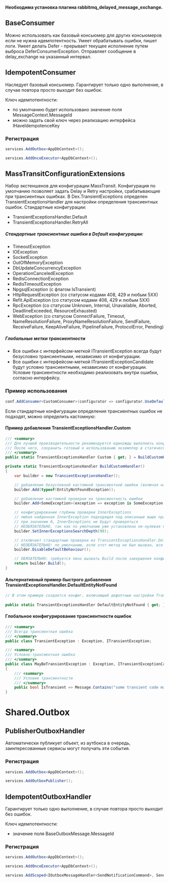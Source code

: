 ﻿**Необходима установка плагина rabbitmq_delayed_message_exchange.**

## BaseConsumer

Можно использовать как базовый консьюмер для других консьюмеров если не нужна идемпотентность.
Умеет обрабатывать ошибки, пишет логи.
Умеет делать Defer - прерывает текущее исполнение путем выброса DeferConsumerException.
Отправляет сообщение в delay_exchange на указанный интервал.

## IdempotentConsumer

Наследует базовый консьюмер.
Гарантирует только одно выполнение, в случае повтора просто выходит без ошибок.

Ключ идемпотентности:

- по умолчанию будет использовано значение поля MessageContext.MessageId
- можно задать свой ключ через реализацию интерфейса IHaveIdempotenceKey

### Регистрация

```csharp
services.AddOutbox<AppDbContext>();

services.AddOnceExecutor<AppDbContext>();
```

## MassTransitConfigurationExtensions

Набор экстеншенов для конфигурации MassTransit.
Конфигурация по умолчанию позволяет задать Delay и Retry настройки, срабатывающие при трансиентных ошибках.
В Dex.TransientExceptions определен TransientExceptionsHandler для настройки определения трансиентных ошибок.
Стандартные конфигурации:

- TransientExceptionsHandler.Default
- TransientExceptionsHandler.RetryAll

##### Стандартные трансиентные ошибки в Default конфигурации:

- TimeoutException
- IOException
- SocketException
- OutOfMemoryException
- DbUpdateConcurrencyException
- OperationCanceledException
- RedisConnectionException
- RedisTimeoutException
- NpgsqlException (с флагом IsTransient)
- HttpRequestException (со статусом кодами 408, 429 и любым 5XX)
- Refit.ApiException (со статусом кодами 408, 429 и любым 5XX)
- RpcException (со статусом Unknown, Internal, Unavailable, Aborted, DeadlineExceeded, ResourceExhausted)
- WebException (со статусом ConnectFailure, Timeout, NameResolutionFailure, ProxyNameResolutionFailure, SendFailure, ReceiveFailure, KeepAliveFailure,
  PipelineFailure, ProtocolError, Pending)

##### Глобальные метки трансиентности
- Все ошибки с интерфейсом-меткой ITransientException всегда будут безусловно трансиентными, независимо от конфигурации.
- Все ошибки с интерфейсом-меткой ITransientExceptionCandidate будут условно трансиентными, независимо от конфигурации. Условие трансиентности необходимо реализовать внутри ошибки, согласно интерфейсу.

### Пример использования

```csharp
conf.AddConsumer<CustomConsumer>(configurator => configurator.UseDefaultConfiguration(TransientExceptionsHandler.Default, 1));
```

Если стандартные конфигурации определения трансиентных ошибок не подходят, можно определить кастомную:

#### Пример добавления TransientExceptionsHandler.Custom

```csharp
/// <summary>
/// Для лучшей производительности рекомендуется единожды выполнить конфигурацию BuildCustomHandler()
/// После чего, сохранить готовый к использованию экземпляр в статическом поле и передать во все использующие его флоу
/// </summary>
public static TransientExceptionsHandler Custom { get; } = BuildCustomHandler();

private static TransientExceptionsHandler BuildCustomHandler()
{
    var builder = new TransientExceptionsHandler();

    // добавление безусловной кастомной трансиентной ошибки (включая наследников)
    builder.Add(typeof(EntityNotFoundException));

    // добавление кастомной проверки на трансиентность ошибки
    builder.Add<SomeException>(exception => exception is SomeException {Message: "Is some transient exception"});

    // конфигурирование глубины проверки InnerExceptions
    // любая найденная InnerException подходящая под описанные выше правила, делает входящую ошибку transient
    // при значении 0, InnerExceptions не будут проверяться
    // НЕОБЯЗАТЕЛЬНО, так как по умолчанию уже установлена не-нулевая глубина проверки
    builder.SetInnerExceptionsSearchDepth(99);

    // отключает стандартные проверки из TransientExceptionsHandler.Default конфига, оставляя только те, которые были явно добавлены в текущий билдер
    // НЕОБЯЗАТЕЛЬНО: по умолчанию, если этот метод не был вызван, все явно добавленные ошибки будут дополнены и теми, что уже были определены в TransientExceptionsHandler.Default
    builder.DisableDefaultBehaviour();

    // ОБЯЗАТЕЛЬНО: требуется явно вызвать Build после завершения конфигурирования, до начала использования
    return builder.Build();
}
```
#### Альтернативный пример быстрого добавления TransientExceptionsHandler.DefaultEntityNotFound
```csharp
// В этом примере создается конфиг, включающий дефолтные настройки TransientExceptionsHandler.Default + 1 новая безусловно трансиентная ошибка (включая наследников): EntityNotFoundException
    
public static TransientExceptionsHandler DefaultEntityNotFound { get; } = new([typeof(EntityNotFoundException)], disableDefaultBehaviour: false, runBuild: true);
```

#### Глобальное конфигурирование трансиентности ошибок
```csharp
/// <summary>
/// Всегда трансиентная ошибка
/// </summary>
public class TransientException : Exception, ITransientException;

/// <summary>
/// Условно-трансиентная ошибка
/// </summary>
public class MayBeTransientException : Exception, ITransientExceptionCandidate
{
    /// <summary>
    /// Условие трансиентности
    /// </summary>
    public bool IsTransient => Message.Contains("some transient code mark", StringComparison.InvariantCulture);
}
```

# Shared.Outbox

## PublisherOutboxHandler

Автоматически публикует объект, из аутбокса в очередь, заинтересованные сервисы могут получать эти события.

### Регистрация

```csharp
services.AddOutbox<AppDbContext>();

services.AddOutboxPublisher();
```

## IdempotentOutboxHandler

Гарантирует только одно выполнение, в случае повтора просто выходит без ошибок.

Ключ идемпотентности:

- значение поля BaseOutboxMessage.MessageId

### Регистрация

```csharp
services.AddOutbox<AppDbContext>();

services.AddOnceExecutor<AppDbContext>();

services.AddScoped<IOutboxMessageHandler<SendNotificationCommand>, SendNotificationOutboxHandler>();
```